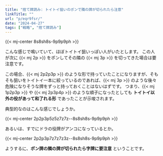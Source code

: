 ```yaml
---
title: "捨て牌読み: トイトイ狙いのポンで隣の牌が切られたら注意"
linkTitle: ""
url: "p/eqr9fsr/"
date: "2024-04-27"
tags: ["戦略", "捨て牌読み"]
---
```


{{< mj-center 8s8sh8s-9p9p9ph >}}

こんな感じで鳴いていて、ほぼトイトイ狙いっぽい人がいたとします。
この人が次に {{< mj 2p >}} をポンしてその隣の {{< mj 3p >}} を切ってきた場合は要注意です。

この場合、{{< mj 2p2p3p >}} のような形で持っていたことになりますが、そもそも狙いをトイトイ一本に絞っているのであれば、{{< mj 3p >}} のような後々危険になりそうな牌をずっと持っておくことはないはずです。
つまり、{{< mj 1p2p3p >}} や {{< mj 2p3p4p >}} のような順子になったとしても __トイトイ以外の役があって和了れる形__ であったことが示唆されます。

典型的なのはこんな感じでしょうか。

{{< mj-center 2p2p3p5z5z7z7z--8s8sh8s-9p9p9ph >}}

あるいは、すでにドラの役牌がアンコになっているとか。

{{< mj-center 2p2p3p7z7z7z3z--8s8sh8s-9p9p9ph >}}

ようするに、__ポン牌の隣の牌が切られたら字牌に要注意__ ということです。

